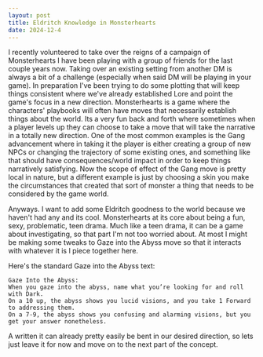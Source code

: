 ```yaml
---
layout: post
title: Eldritch Knowledge in Monsterhearts
date: 2024-12-4
---
```

I recently volunteered to take over the reigns of a campaign of Monsterhearts I have been playing with a group of friends for the last couple years now. Taking over an existing setting from another DM is always a bit of a challenge (especially when said DM will be playing in your game). In preparation I've been trying to do some plotting that will keep things consistent where we've already established Lore and point the game's focus in a new direction. Monsterhearts is a game where the characters' playbooks will often have moves that necessarily establish things about the world. Its a very fun back and forth where sometimes when a player levels up they can choose to take a move that will take the narrative in a totally new direction. One of the most common examples is the Gang advancement where in taking it the player is either creating a group of new NPCs or changing the trajectory of some existing ones, and something like that should have consequences/world impact in order to keep things narratively satisfying. Now the scope of effect of the Gang move is pretty local in nature, but a different example is just by choosing a skin you make the circumstances that created that sort of monster a thing that needs to be considered by the game world. 


Anyways. I want to add some Eldritch goodness to the world because we haven't had any and its cool. Monsterhearts at its core about being a fun, sexy, problematic, teen drama. Much like a teen drama, it can be a game about investigating, so that part I'm not too worried about. At most I might be making some tweaks to Gaze into the Abyss move so that it interacts with whatever it is I piece together here.

Here's the standard Gaze into the Abyss text:

```
Gaze Into the Abyss:
When you gaze into the abyss, name what you’re looking for and roll with Dark. 
On a 10 up, the abyss shows you lucid visions, and you take 1 Forward to addressing them. 
On a 7-9, the abyss shows you confusing and alarming visions, but you get your answer nonetheless.
```


A written it can already pretty easily be bent in our desired direction, so lets just leave it for now and move on to the next part of the concept. 